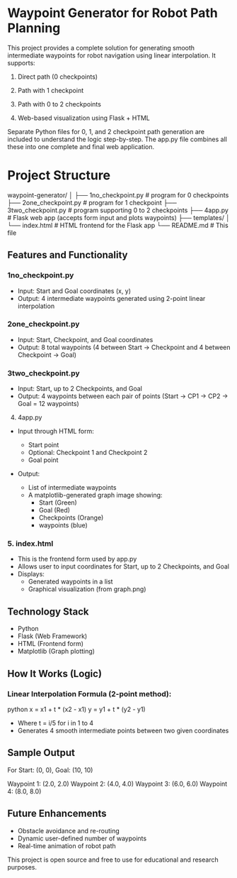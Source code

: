 # Waypoint Generator for Robot Path Planning

This project provides a complete solution for generating smooth intermediate waypoints for robot navigation using linear interpolation. It supports:

1) Direct path (0 checkpoints)

2) Path with 1 checkpoint

3) Path with 0 to 2 checkpoints

4) Web-based visualization using Flask + HTML

Separate Python files for 0, 1, and 2 checkpoint path generation are included to understand the logic step-by-step.
The app.py file combines all these into one complete and final web application.



# Project Structure

waypoint-generator/
│
├── 1no_checkpoint.py          # program for 0 checkpoints
├── 2one_checkpoint.py         # program for 1 checkpoint
├── 3two_checkpoint.py         # program supporting 0 to 2 checkpoints
├── 4app.py                    # Flask web app (accepts form input and plots waypoints)
├── templates/
│   └── index.html             # HTML frontend for the Flask app
└── README.md                  # This file




## Features and Functionality

### 1no_checkpoint.py

- Input: Start and Goal coordinates (x, y)
- Output: 4 intermediate waypoints generated using 2-point linear interpolation


### 2one_checkpoint.py

- Input: Start, Checkpoint, and Goal coordinates
- Output: 8 total waypoints (4 between Start → Checkpoint and 4 between Checkpoint → Goal)


### 3two_checkpoint.py

- Input: Start, up to 2 Checkpoints, and Goal
- Output: 4 waypoints between each pair of points (Start → CP1 → CP2 → Goal = 12 waypoints)


4. 4app.py 

- Input through HTML form:
  - Start point
  - Optional: Checkpoint 1 and Checkpoint 2
  - Goal point
    
- Output:
  - List of intermediate waypoints
  - A matplotlib-generated graph image showing:
    - Start (Green)
    - Goal (Red)
    - Checkpoints (Orange)
    - waypoints (blue)


### 5. index.html

- This is the frontend form used by app.py
- Allows user to input coordinates for Start, up to 2 Checkpoints, and Goal
- Displays:
  - Generated waypoints in a list
  - Graphical visualization (from graph.png)
    

## Technology Stack

- Python
- Flask (Web Framework)
- HTML (Frontend form)
- Matplotlib (Graph plotting)



## How It Works (Logic)

### Linear Interpolation Formula (2-point method):
python
x = x1 + t * (x2 - x1)
y = y1 + t * (y2 - y1)

- Where t = i/5 for i in 1 to 4
- Generates 4 smooth intermediate points between two given coordinates


## Sample Output

For Start: (0, 0), Goal: (10, 10)


Waypoint 1: (2.0, 2.0)
Waypoint 2: (4.0, 4.0)
Waypoint 3: (6.0, 6.0)
Waypoint 4: (8.0, 8.0)


## Future Enhancements

- Obstacle avoidance and re-routing
- Dynamic user-defined number of waypoints
- Real-time animation of robot path

This project is open source and free to use for educational and research purposes.
